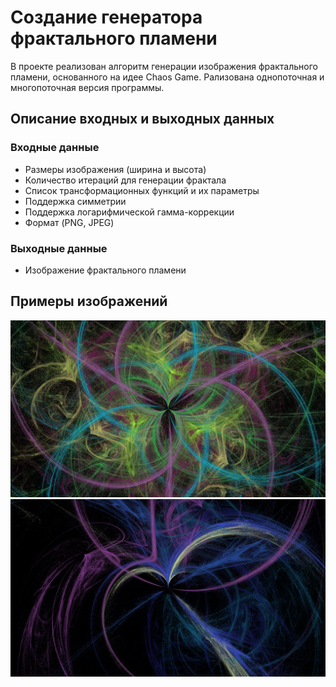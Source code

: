 # Создание генератора фрактального пламени

В проекте реализован алгоритм генерации изображения фрактального пламени, основанного на идее Chaos Game.
Рализована однопоточная и многопоточная версия программы.

## Описание входных и выходных данных
### Входные данные
- Размеры изображения (ширина и высота)
- Количество итераций для генерации фрактала
- Список трансформационных функций и их параметры
- Поддержка симметрии
- Поддержка логарифмической гамма-коррекции
- Формат (PNG, JPEG)

### Выходные данные
- Изображение фрактального пламени
## Примеры изображений

![аlt-text](fractal_single.png)
![аlt-text](fractal_multi.png)
